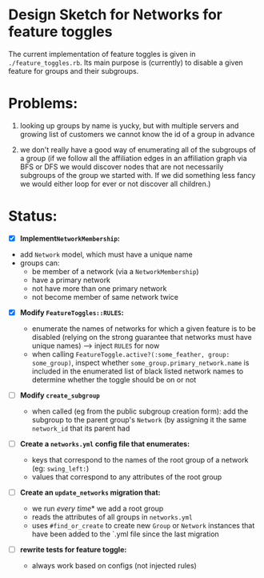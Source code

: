 # Design Sketch for Networks for feature toggles

The current implementation of feature toggles is given in `./feature_toggles.rb`. Its main purpose is (currently) to disable a given feature for groups and their subgroups.

# Problems:

1. looking up groups by name is yucky, but with multiple servers and growing list of customers we cannot know the id of a group in advance

2. we don't really have a good way of enumerating all of the subgroups of a group (if we follow all the affiliation edges in an affiliation graph via BFS or DFS we would discover nodes that are not necessarily subgroups of the group we started with. If we did something less fancy we would either loop for ever or not discover all children.)


# Status:

* [x] **Implement`NetworkMembership`:**
* add `Network` model, which  must have a unique name
* groups can:
  * be member of a network (via a `NetworkMembership`)
  * have a primary network
  * not have more than one primary network
  * not become member of same network twice

* [x] **Modify `FeatureToggles::RULES`:**
  * enumerate the names of networks for which a given feature is to be disabled (relying on the strong guarantee that networks must have unique names) --> inject `RULES` for now
  * when calling `FeatureToggle.active?(:some_feather, group: some_group)`, inspect whether `some_group.primary_network.name` is included in the enumerated list of black listed network names to determine whether the toggle should be on or not

* [ ] **Modify `create_subgroup`**
  * when called (eg from the public subgroup creation form): add the subgroup to the parent group's `Network` (by assigning it the same `network_id` that its parent had

* [ ] **Create a `networks.yml` config file that enumerates:**
  * keys that correspond to the names of the root group of a network (eg: `swing_left:`)
  * values that correspond to any attributes of the root group

* [ ] **Create an `update_networks` migration that:**
  * we run *every time** we add a root group
  * reads the attributes of all groups in `networks.yml`
  * uses `#find_or_create` to create new `Group` or `Network` instances that have been added to the `.yml file since the last migration

* [ ] **rewrite tests for feature toggle:**
  * always work based on configs (not injected rules)
